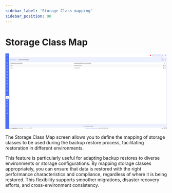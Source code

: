 ```yaml
---
sidebar_label: 'Storage Class mapping'
sidebar_position: 90
---
```


# Storage Class Map

![storage class map](./../../assets/screenshots/11_sc_map.png)

The Storage Class Map screen allows you to define the mapping of storage classes to be used during the backup restore process, facilitating restoration in different environments.

This feature is particularly useful for adapting backup restores to diverse environments or storage configurations. By mapping storage classes appropriately, you can ensure that data is restored with the right performance characteristics and compliance, regardless of where it is being restored. This flexibility supports smoother migrations, disaster recovery efforts, and cross-environment consistency.
